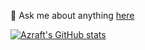 💬 Ask me about anything [here](https://github.com/azraft277/azraft277/issues)

[![Azraft's GitHub stats](https://github-readme-stats.vercel.app/api?username=azraft277)](https://github.com/anuraghazra/github-readme-stats)
